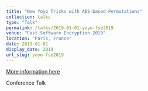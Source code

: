 ```yaml
---
title: "New Yoyo Tricks with AES-based Permutations"
collection: talks
type: "Talk"
permalink: /talks/2019-01-01-yoyo-fse2019
venue: "Fast Software Encryption 2019"
location: "Paris, France"
date: 2019-01-01
display_date: 2019
url_slug: yoyo-fse2019
---
```


[More information here](https://www.youtube.com/watch?v=dummy)

Conference Talk
